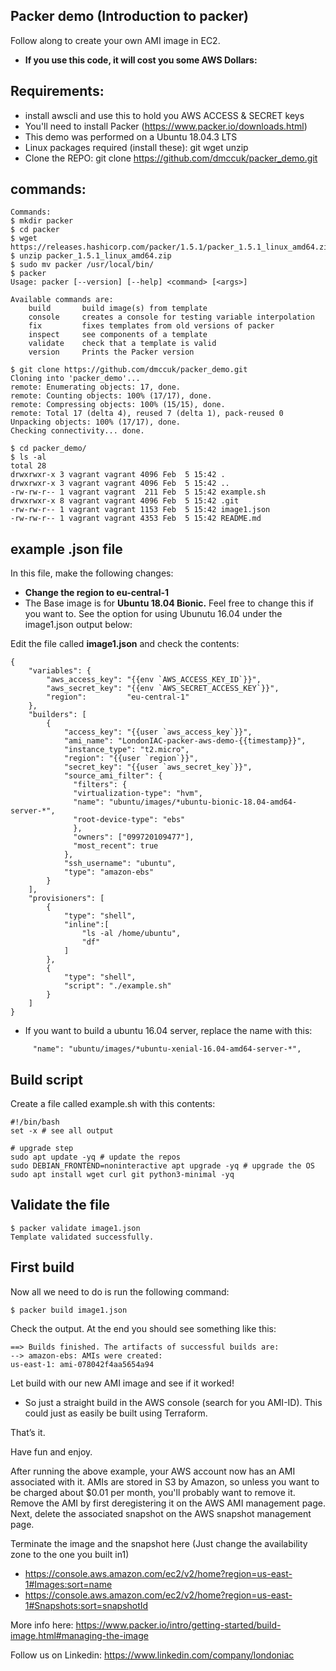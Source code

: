 ## Packer demo (Introduction to packer)

Follow along to create your own AMI image in EC2.

 * **If you use this code, it will cost you some AWS Dollars:**
 
 ## Requirements:

 * install awscli and use this to hold you AWS ACCESS & SECRET keys
 * You'll need to install Packer (https://www.packer.io/downloads.html)
 * This demo was performed on a Ubuntu 18.04.3 LTS
 * Linux packages required (install these): git wget unzip
 * Clone the REPO: git clone https://github.com/dmccuk/packer_demo.git

## commands:
````
Commands:
$ mkdir packer
$ cd packer
$ wget https://releases.hashicorp.com/packer/1.5.1/packer_1.5.1_linux_amd64.zip
$ unzip packer_1.5.1_linux_amd64.zip
$ sudo mv packer /usr/local/bin/
$ packer
Usage: packer [--version] [--help] <command> [<args>]

Available commands are:
    build       build image(s) from template
    console     creates a console for testing variable interpolation
    fix         fixes templates from old versions of packer
    inspect     see components of a template
    validate    check that a template is valid
    version     Prints the Packer version

$ git clone https://github.com/dmccuk/packer_demo.git
Cloning into 'packer_demo'...
remote: Enumerating objects: 17, done.
remote: Counting objects: 100% (17/17), done.
remote: Compressing objects: 100% (15/15), done.
remote: Total 17 (delta 4), reused 7 (delta 1), pack-reused 0
Unpacking objects: 100% (17/17), done.
Checking connectivity... done.

$ cd packer_demo/
$ ls -al
total 28
drwxrwxr-x 3 vagrant vagrant 4096 Feb  5 15:42 .
drwxrwxr-x 3 vagrant vagrant 4096 Feb  5 15:42 ..
-rw-rw-r-- 1 vagrant vagrant  211 Feb  5 15:42 example.sh
drwxrwxr-x 8 vagrant vagrant 4096 Feb  5 15:42 .git
-rw-rw-r-- 1 vagrant vagrant 1153 Feb  5 15:42 image1.json
-rw-rw-r-- 1 vagrant vagrant 4353 Feb  5 15:42 README.md
````

## example .json file
In this file, make the following changes:

 *  **Change the region to eu-central-1**
 * The Base image is for **Ubuntu 18.04 Bionic.** Feel free to change this if you want to. See the option for using Ubunutu 16.04 under the image1.json output below:


Edit the file called **image1.json** and check the contents:

````
{
    "variables": {
        "aws_access_key": "{{env `AWS_ACCESS_KEY_ID`}}",
        "aws_secret_key": "{{env `AWS_SECRET_ACCESS_KEY`}}",
        "region":         "eu-central-1"
    },
    "builders": [
        {
            "access_key": "{{user `aws_access_key`}}",
            "ami_name": "LondonIAC-packer-aws-demo-{{timestamp}}",
            "instance_type": "t2.micro",
            "region": "{{user `region`}}",
            "secret_key": "{{user `aws_secret_key`}}",
            "source_ami_filter": {
              "filters": {
              "virtualization-type": "hvm",
              "name": "ubuntu/images/*ubuntu-bionic-18.04-amd64-server-*",
              "root-device-type": "ebs"
              },
              "owners": ["099720109477"],
              "most_recent": true
            },
            "ssh_username": "ubuntu",
            "type": "amazon-ebs"
        }
    ],
    "provisioners": [
        {
            "type": "shell",
            "inline":[
                "ls -al /home/ubuntu",
                "df"
            ]
        },
        {
            "type": "shell",
            "script": "./example.sh"
        }
    ]
}
````

  * If you want to build a ubuntu 16.04 server, replace the name with this:

`````
     "name": "ubuntu/images/*ubuntu-xenial-16.04-amd64-server-*",
`````

## Build script

Create a file called example.sh with this contents:

````
#!/bin/bash
set -x # see all output

# upgrade step
sudo apt update -yq # update the repos
sudo DEBIAN_FRONTEND=noninteractive apt upgrade -yq # upgrade the OS
sudo apt install wget curl git python3-minimal -yq
````
## Validate the file

````
$ packer validate image1.json
Template validated successfully.
````

## First build

Now all we need to do is run the following command:

````
$ packer build image1.json
````

Check the output. At the end you should see something like this:

````
==> Builds finished. The artifacts of successful builds are:
--> amazon-ebs: AMIs were created:
us-east-1: ami-078042f4aa5654a94
````

Let build with our new AMI image and see if it worked!

  * So just a straight build in the AWS console (search for you AMI-ID). This could just as easily be built using Terraform.

That’s it.

Have fun and enjoy.

After running the above example, your AWS account now has an AMI associated with it. AMIs are stored in S3 by Amazon, so unless you want to be charged about $0.01 per month, you'll probably want to remove it. Remove the AMI by first deregistering it on the AWS AMI management page. Next, delete the associated snapshot on the AWS snapshot management page.

Terminate the image and the snapshot here (Just change the availability zone to the one you built in1)
  * https://console.aws.amazon.com/ec2/v2/home?region=us-east-1#Images:sort=name
  * https://console.aws.amazon.com/ec2/v2/home?region=us-east-1#Snapshots:sort=snapshotId
  
More info here:
https://www.packer.io/intro/getting-started/build-image.html#managing-the-image


Follow us on Linkedin:
https://www.linkedin.com/company/londoniac
